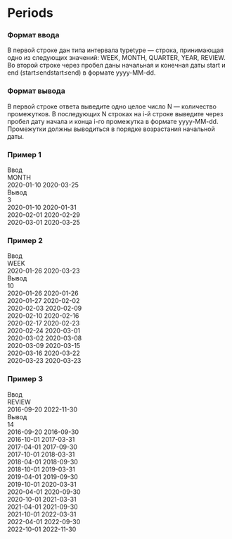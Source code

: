 # Periods
### Формат ввода  
В первой строке дан типа интервала typetype — строка, принимающая одно из следующих значений: WEEK, MONTH, QUARTER, YEAR, REVIEW. 
Во второй строке через пробел даны начальная и конечная даты start и end (start≤endstart≤end) в формате yyyy-MM-dd.  
### Формат вывода  
В первой строке ответа выведите одно целое число N — количество промежутков. В последующих N строках на i-й строке выведите через пробел дату начала и конца i-го промежутка в формате yyyy-MM-dd. 
Промежутки должны выводиться в порядке возрастания начальной даты.  
### Пример 1  
Ввод  
MONTH  
2020-01-10 2020-03-25    	
Вывод  
3  
2020-01-10 2020-01-31  
2020-02-01 2020-02-29  
2020-03-01 2020-03-25  

### Пример 2  
Ввод  
WEEK  
2020-01-26 2020-03-23  
Вывод  
10  
2020-01-26 2020-01-26  
2020-01-27 2020-02-02  
2020-02-03 2020-02-09  
2020-02-10 2020-02-16  
2020-02-17 2020-02-23  
2020-02-24 2020-03-01  
2020-03-02 2020-03-08  
2020-03-09 2020-03-15  
2020-03-16 2020-03-22  
2020-03-23 2020-03-23  

### Пример 3  
Ввод  
REVIEW  
2016-09-20 2022-11-30  
Вывод  
14  
2016-09-20 2016-09-30  
2016-10-01 2017-03-31  
2017-04-01 2017-09-30  
2017-10-01 2018-03-31  
2018-04-01 2018-09-30  
2018-10-01 2019-03-31  
2019-04-01 2019-09-30  
2019-10-01 2020-03-31  
2020-04-01 2020-09-30  
2020-10-01 2021-03-31  
2021-04-01 2021-09-30  
2021-10-01 2022-03-31  
2022-04-01 2022-09-30  
2022-10-01 2022-11-30  

